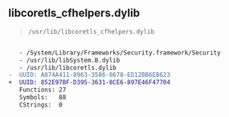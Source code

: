 ## libcoretls_cfhelpers.dylib

> `/usr/lib/libcoretls_cfhelpers.dylib`

```diff

   - /System/Library/Frameworks/Security.framework/Security
   - /usr/lib/libSystem.B.dylib
   - /usr/lib/libcoretls.dylib
-  UUID: A874A411-8963-3586-8678-ED12BB6EB623
+  UUID: 852E97BF-D395-3631-8CE6-897E46F47704
   Functions: 27
   Symbols:   88
   CStrings:  0

```
